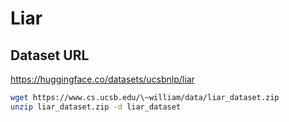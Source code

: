 # Liar

## Dataset URL
https://huggingface.co/datasets/ucsbnlp/liar
```sh
wget https://www.cs.ucsb.edu/\~william/data/liar_dataset.zip
unzip liar_dataset.zip -d liar_dataset
```
